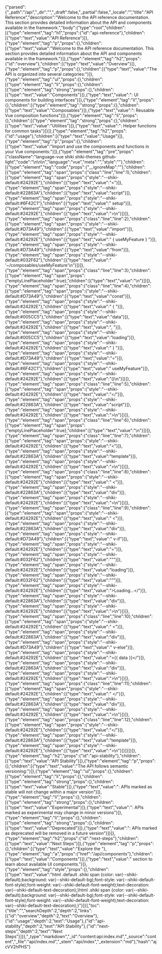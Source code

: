 {"parsed":{"_path":"/api","_dir":"","_draft":false,"_partial":false,"_locale":"","title":"API Reference","description":"Welcome to the API reference documentation. This section provides detailed information about the API and components available in the framework.","body":{"type":"root","children":[{"type":"element","tag":"h1","props":{"id":"api-reference"},"children":[{"type":"text","value":"API Reference"}]},{"type":"element","tag":"p","props":{},"children":[{"type":"text","value":"Welcome to the API reference documentation. This section provides detailed information about the API and components available in the framework."}]},{"type":"element","tag":"h2","props":{"id":"overview"},"children":[{"type":"text","value":"Overview"}]},{"type":"element","tag":"p","props":{},"children":[{"type":"text","value":"The API is organized into several categories:"}]},{"type":"element","tag":"ul","props":{},"children":[{"type":"element","tag":"li","props":{},"children":[{"type":"element","tag":"strong","props":{},"children":[{"type":"text","value":"Components"}]},{"type":"text","value":": UI components for building interfaces"}]},{"type":"element","tag":"li","props":{},"children":[{"type":"element","tag":"strong","props":{},"children":[{"type":"text","value":"Composables"}]},{"type":"text","value":": Reusable Vue composition functions"}]},{"type":"element","tag":"li","props":{},"children":[{"type":"element","tag":"strong","props":{},"children":[{"type":"text","value":"Utilities"}]},{"type":"text","value":": Helper functions for common tasks"}]}]},{"type":"element","tag":"h2","props":{"id":"usage"},"children":[{"type":"text","value":"Usage"}]},{"type":"element","tag":"p","props":{},"children":[{"type":"text","value":"Import and use the components and functions in your Vue components:"}]},{"type":"element","tag":"pre","props":{"className":"language-vue shiki shiki-themes github-light","code":"<script setup>\nimport { useMyFeature } from '~/composables/useMyFeature'\n\nconst { data, loading } = useMyFeature()\n</script>\n\n<template>\n  <div>\n    <div v-if=\"loading\">Loading...</div>\n    <div v-else>{{ data }}</div>\n  </div>\n</template>\n","language":"vue","meta":"","style":""},"children":[{"type":"element","tag":"code","props":{"__ignoreMap":""},"children":[{"type":"element","tag":"span","props":{"class":"line","line":1},"children":[{"type":"element","tag":"span","props":{"style":"--shiki-default:#24292E"},"children":[{"type":"text","value":"<"}]},{"type":"element","tag":"span","props":{"style":"--shiki-default:#22863A"},"children":[{"type":"text","value":"script"}]},{"type":"element","tag":"span","props":{"style":"--shiki-default:#6F42C1"},"children":[{"type":"text","value":" setup"}]},{"type":"element","tag":"span","props":{"style":"--shiki-default:#24292E"},"children":[{"type":"text","value":">\n"}]}]},{"type":"element","tag":"span","props":{"class":"line","line":2},"children":[{"type":"element","tag":"span","props":{"style":"--shiki-default:#D73A49"},"children":[{"type":"text","value":"import"}]},{"type":"element","tag":"span","props":{"style":"--shiki-default:#24292E"},"children":[{"type":"text","value":" { useMyFeature } "}]},{"type":"element","tag":"span","props":{"style":"--shiki-default:#D73A49"},"children":[{"type":"text","value":"from"}]},{"type":"element","tag":"span","props":{"style":"--shiki-default:#032F62"},"children":[{"type":"text","value":" '~/composables/useMyFeature'\n"}]}]},{"type":"element","tag":"span","props":{"class":"line","line":3},"children":[{"type":"element","tag":"span","props":{"emptyLinePlaceholder":true},"children":[{"type":"text","value":"\n"}]}]},{"type":"element","tag":"span","props":{"class":"line","line":4},"children":[{"type":"element","tag":"span","props":{"style":"--shiki-default:#D73A49"},"children":[{"type":"text","value":"const"}]},{"type":"element","tag":"span","props":{"style":"--shiki-default:#24292E"},"children":[{"type":"text","value":" { "}]},{"type":"element","tag":"span","props":{"style":"--shiki-default:#005CC5"},"children":[{"type":"text","value":"data"}]},{"type":"element","tag":"span","props":{"style":"--shiki-default:#24292E"},"children":[{"type":"text","value":", "}]},{"type":"element","tag":"span","props":{"style":"--shiki-default:#005CC5"},"children":[{"type":"text","value":"loading"}]},{"type":"element","tag":"span","props":{"style":"--shiki-default:#24292E"},"children":[{"type":"text","value":" } "}]},{"type":"element","tag":"span","props":{"style":"--shiki-default:#D73A49"},"children":[{"type":"text","value":"="}]},{"type":"element","tag":"span","props":{"style":"--shiki-default:#6F42C1"},"children":[{"type":"text","value":" useMyFeature"}]},{"type":"element","tag":"span","props":{"style":"--shiki-default:#24292E"},"children":[{"type":"text","value":"()\n"}]}]},{"type":"element","tag":"span","props":{"class":"line","line":5},"children":[{"type":"element","tag":"span","props":{"style":"--shiki-default:#24292E"},"children":[{"type":"text","value":"</"}]},{"type":"element","tag":"span","props":{"style":"--shiki-default:#22863A"},"children":[{"type":"text","value":"script"}]},{"type":"element","tag":"span","props":{"style":"--shiki-default:#24292E"},"children":[{"type":"text","value":">\n"}]}]},{"type":"element","tag":"span","props":{"class":"line","line":6},"children":[{"type":"element","tag":"span","props":{"emptyLinePlaceholder":true},"children":[{"type":"text","value":"\n"}]}]},{"type":"element","tag":"span","props":{"class":"line","line":7},"children":[{"type":"element","tag":"span","props":{"style":"--shiki-default:#24292E"},"children":[{"type":"text","value":"<"}]},{"type":"element","tag":"span","props":{"style":"--shiki-default:#22863A"},"children":[{"type":"text","value":"template"}]},{"type":"element","tag":"span","props":{"style":"--shiki-default:#24292E"},"children":[{"type":"text","value":">\n"}]}]},{"type":"element","tag":"span","props":{"class":"line","line":8},"children":[{"type":"element","tag":"span","props":{"style":"--shiki-default:#24292E"},"children":[{"type":"text","value":"  <"}]},{"type":"element","tag":"span","props":{"style":"--shiki-default:#22863A"},"children":[{"type":"text","value":"div"}]},{"type":"element","tag":"span","props":{"style":"--shiki-default:#24292E"},"children":[{"type":"text","value":">\n"}]}]},{"type":"element","tag":"span","props":{"class":"line","line":9},"children":[{"type":"element","tag":"span","props":{"style":"--shiki-default:#24292E"},"children":[{"type":"text","value":"    <"}]},{"type":"element","tag":"span","props":{"style":"--shiki-default:#22863A"},"children":[{"type":"text","value":"div"}]},{"type":"element","tag":"span","props":{"style":"--shiki-default:#D73A49"},"children":[{"type":"text","value":" v-if"}]},{"type":"element","tag":"span","props":{"style":"--shiki-default:#24292E"},"children":[{"type":"text","value":"="}]},{"type":"element","tag":"span","props":{"style":"--shiki-default:#032F62"},"children":[{"type":"text","value":"\""}]},{"type":"element","tag":"span","props":{"style":"--shiki-default:#24292E"},"children":[{"type":"text","value":"loading"}]},{"type":"element","tag":"span","props":{"style":"--shiki-default:#032F62"},"children":[{"type":"text","value":"\""}]},{"type":"element","tag":"span","props":{"style":"--shiki-default:#24292E"},"children":[{"type":"text","value":">Loading...</"}]},{"type":"element","tag":"span","props":{"style":"--shiki-default:#22863A"},"children":[{"type":"text","value":"div"}]},{"type":"element","tag":"span","props":{"style":"--shiki-default:#24292E"},"children":[{"type":"text","value":">\n"}]}]},{"type":"element","tag":"span","props":{"class":"line","line":10},"children":[{"type":"element","tag":"span","props":{"style":"--shiki-default:#24292E"},"children":[{"type":"text","value":"    <"}]},{"type":"element","tag":"span","props":{"style":"--shiki-default:#22863A"},"children":[{"type":"text","value":"div"}]},{"type":"element","tag":"span","props":{"style":"--shiki-default:#D73A49"},"children":[{"type":"text","value":" v-else"}]},{"type":"element","tag":"span","props":{"style":"--shiki-default:#24292E"},"children":[{"type":"text","value":">{{ data }}</"}]},{"type":"element","tag":"span","props":{"style":"--shiki-default:#22863A"},"children":[{"type":"text","value":"div"}]},{"type":"element","tag":"span","props":{"style":"--shiki-default:#24292E"},"children":[{"type":"text","value":">\n"}]}]},{"type":"element","tag":"span","props":{"class":"line","line":11},"children":[{"type":"element","tag":"span","props":{"style":"--shiki-default:#24292E"},"children":[{"type":"text","value":"  </"}]},{"type":"element","tag":"span","props":{"style":"--shiki-default:#22863A"},"children":[{"type":"text","value":"div"}]},{"type":"element","tag":"span","props":{"style":"--shiki-default:#24292E"},"children":[{"type":"text","value":">\n"}]}]},{"type":"element","tag":"span","props":{"class":"line","line":12},"children":[{"type":"element","tag":"span","props":{"style":"--shiki-default:#24292E"},"children":[{"type":"text","value":"</"}]},{"type":"element","tag":"span","props":{"style":"--shiki-default:#22863A"},"children":[{"type":"text","value":"template"}]},{"type":"element","tag":"span","props":{"style":"--shiki-default:#24292E"},"children":[{"type":"text","value":">\n"}]}]}]}]},{"type":"element","tag":"h2","props":{"id":"api-stability"},"children":[{"type":"text","value":"API Stability"}]},{"type":"element","tag":"p","props":{},"children":[{"type":"text","value":"The API follows semantic versioning:"}]},{"type":"element","tag":"ul","props":{},"children":[{"type":"element","tag":"li","props":{},"children":[{"type":"element","tag":"strong","props":{},"children":[{"type":"text","value":"Stable"}]},{"type":"text","value":": APIs marked as stable will not change within a major version"}]},{"type":"element","tag":"li","props":{},"children":[{"type":"element","tag":"strong","props":{},"children":[{"type":"text","value":"Experimental"}]},{"type":"text","value":": APIs marked as experimental may change in minor versions"}]},{"type":"element","tag":"li","props":{},"children":[{"type":"element","tag":"strong","props":{},"children":[{"type":"text","value":"Deprecated"}]},{"type":"text","value":": APIs marked as deprecated will be removed in a future version"}]}]},{"type":"element","tag":"h2","props":{"id":"next-steps"},"children":[{"type":"text","value":"Next Steps"}]},{"type":"element","tag":"p","props":{},"children":[{"type":"text","value":"Explore the "},{"type":"element","tag":"a","props":{"href":"/api/components"},"children":[{"type":"text","value":"Components"}]},{"type":"text","value":" section to learn about available UI components."}]},{"type":"element","tag":"style","props":{},"children":[{"type":"text","value":"html .default .shiki span {color: var(--shiki-default);background: var(--shiki-default-bg);font-style: var(--shiki-default-font-style);font-weight: var(--shiki-default-font-weight);text-decoration: var(--shiki-default-text-decoration);}html .shiki span {color: var(--shiki-default);background: var(--shiki-default-bg);font-style: var(--shiki-default-font-style);font-weight: var(--shiki-default-font-weight);text-decoration: var(--shiki-default-text-decoration);}"}]}],"toc":{"title":"","searchDepth":2,"depth":2,"links":[{"id":"overview","depth":2,"text":"Overview"},{"id":"usage","depth":2,"text":"Usage"},{"id":"api-stability","depth":2,"text":"API Stability"},{"id":"next-steps","depth":2,"text":"Next Steps"}]}},"_type":"markdown","_id":"content:api:index.md","_source":"content","_file":"api/index.md","_stem":"api/index","_extension":"md"},"hash":"ajcVV2hPHS"}